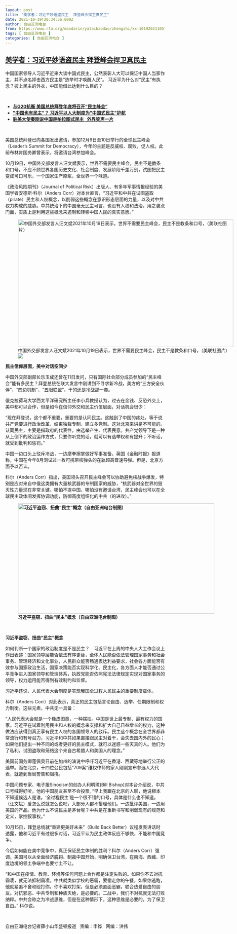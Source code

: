 ```yaml
---
layout: post
title: "美学者：习近平妙语盗民主  拜登峰会捍卫真民主"
date: 2021-10-19T20:34:56.000Z
author: 自由亚洲电台
from: https://www.rfa.org/mandarin/yataibaodao/zhengzhi/xx-10192021105707.html
tags: [ 自由亚洲电台 ]
categories: [ 自由亚洲电台 ]
---
```

<!--1634675696000-->
[美学者：习近平妙语盗民主  拜登峰会捍卫真民主](https://www.rfa.org/mandarin/yataibaodao/zhengzhi/xx-10192021105707.html)
------

<div>
<p></p><p>中国国家领导人习近平近来大谈中国式民主，公然表彰人大可以保证中国人当家作主，并不点名抨击西方民主是“选举时才唤醒人民”。 习近平为什么对“民主”有执念？披上民主的外衣，中国能借此达到什么目的？</p><p><br/></p><ul><li><a href="https://www.rfa.org/mandarin/Xinwen/10-08112021161752.html"><strong>与G20抗衡 美国总统拜登年底将召开“民主峰会”</strong></a></li><li><a href="https://www.rfa.org/mandarin/yataibaodao/zhengzhi/al-10142021102831.html"><strong>"中国也有民主"？ 习近平以人大制度为"中国式民主"护航</strong></a></li><li><strong><a href="https://www.rfa.org/mandarin/yataibaodao/zhengzhi/wy-09242021103332.html">驻美大使秦刚说中国是柏拉图式民主   外界笑声一片</a></strong><strong></strong></li></ul><p><br/></p><p>美国总统拜登已向各国发出邀请，参加12月9日至10日举行的全球民主峰会（Leader’s Summit for Democracy），今年的主题是反威权、腐败，促人权。此前布林肯国务卿曾表示，将邀请台湾参加峰会。</p><p>10月19日，中国外交部发言人汪文斌表示，世界不需要民主峰会，民主不是教条和口号，不应不顾世界各国历史文化、社会制度、发展阶段千差万别，试图把民主变成可口可乐，一个国家生产原浆，全世界一个味道。</p><p><span>《政治风险期刊》（</span><span>Journal of Political Risk<span>）出版人、有多年军事情报经验的美国学者安德斯·科尔（</span>Anders Corr<span>）对本台直言，“习近平和中共在试图盗取</span></span><span><span>（</span><span>pirate<span>）</span></span></span><span>民主和人权概念，以削弱这些概念在意识形态层面的力量，以及对中共权力构成的威胁。中共统治下的中国毫无民主可言，也没有人权和法治，用之装点门面，实质上是利用这些概念来遏制和转移中国人民的真实意愿。”</span></p><p><span><figure class="image-richtext image-inline captioned" style="width:680px;"><img alt="中国外交部发言人汪文斌2021年10月19日表示，世界不需要民主峰会，民主不是教条和口号，（美联社图片）" height="403" src="https://www.rfa.org/mandarin/yataibaodao/zhengzhi/xx-10192021105707.html/xx1019e.jpg/@@images/96c88de9-8970-473a-94b7-fc1cf2c9ebb8.jpeg" title="xx1019e.jpg" width="680"/><figcaption class="image-caption">中国外交部发言人汪文斌2021年10月19日表示，世界不需要民主峰会，民主不是教条和口号，（美联社图片）</figcaption><small></small><div id="zoomattribute"><a data-caption="中国外交部发言人汪文斌2021年10月19日表示，世界不需要民主峰会，民主不是教条和口号，（美联社图片）" data-fancybox="" href="https://www.rfa.org/mandarin/yataibaodao/zhengzhi/xx-10192021105707.html/xx1019e.jpg" id="single_image" title="中国外交部发言人汪文斌2021年10月19日表示，世界不需要民主峰会，民主不是教条和口号，（美联社图片）"><img src="/++plone++rfa-resources/img/icon-zoom.png"/></a></div></figure></span></p><p><strong><span>民主信仰层面，美中对话空间少</span></strong></p><p><span>中国外交部副部长乐玉成还曾在</span><span>11日<span>发问，只有国际社会部分成员参加的“民主峰会”能有多民主？</span></span><span>拜登总统在联大发言中刚讲到不寻求新冷战，美方的“三方安全伙伴”、“四边机制”、“五眼联盟”，干的还是冷战那一套。</span></p><p><span>俄克拉荷马大学西太平洋研究所主任李小兵教授认为，过去在金钱、反恐外交上，美中都可以合作，但是如今在信仰外交和民主价值层面，对话机会很少：</span></p><p><span>“现在拜登说，这个都不重要，重要的是认同民主。这触到了中国的疼处，等于说共产党要进行政治改革，结束独裁专制，建立多党制。这对北京来讲是不可能的。认同民主，主要是指政府的代表性，由选举产生、代表民意。共产党领导下是一种从上倒下的政治运作方式，只要你听党的话，就可以有选举权和有提升；不听话，就受到批判和惩罚。”</span></p><p><span>中国一边口头上驳斥冷战，一边摩拳擦掌做好军事准备。英国《金融时报》报道称，中国在今年</span><span>8<span>月测试过一枚可携带核弹头的在轨超高音速导弹。但是，北京方面予以否认。</span></span></p><p><span>科尔（</span><span>Anders Corr<span>）指出，美国领头召开民主峰会可以协助避免核战争爆发，特别是应对来自中俄这类拥有大量核武器的专制国家的威胁，“核武器对全世界的毁灭性力量现在非常关键。哪怕不提中国，哪怕没有邀请台湾，民主峰会也可以在全球民主政体间发挥协调功能，防御高度组织化的中共（的进攻）。”</span></span></p><p><strong><span><figure class="image-richtext image-inline captioned" style="width:620px;"><img alt="习近平盗窃、扭曲“民主”概念（自由亚洲电台制图）" height="348" src="https://www.rfa.org/mandarin/yataibaodao/zhengzhi/xx-10192021105707.html/xx1019.jpg/@@images/f4232491-da1c-452e-b232-ef55fe7e0928.jpeg" title="xx1019.jpg" width="620"/><figcaption class="image-caption">习近平盗窃、扭曲“民主”概念（自由亚洲电台制图）</figcaption><small></small></figure> </span></strong></p><p><strong><span>习近平盗窃、扭曲“民主”概念</span></strong></p><p><span>如何判断一个国家的政治制度是不是民主？　习近平在上周的中央人大工作会议上作出表述：国家领导层能否依法有序更替，全体人民能否依法管理国家事务和社会事务、管理经济和文化事业，人民群众能否畅通表达利益要求，社会各方面能否有效参与国家政治生活，国家决策能否实现科学化、民主化，各方面人才能否通过公平竞争进入国家领导和管理体系，执政党能否依照宪法法律规定实现对国家事务的领导，权力运用能否得到有效制约和监督。</span></p><p><span>习近平还说，人民代表大会制度是实现我国全过程人民民主的重要制度载体。</span></p><p><span>科尔（</span><span>Anders Corr<span>）对此表示，真正的民主包括言论自由、选举、任期限制和权力制衡。这些元素，中共无一具备：</span></span></p><p><span>“人民代表大会就是一个橡皮图章，一种摆拍。中国是世上最专制、最有权力的国家。习近平在试着利用民主和人权的概念来支撑和扩大自己日益增长的权力，这种做法应该得到真正享有民主人权的各国领导人的驳斥。民主这个概念在全世界都非常流行和有号召力，习近平和中共如果直接跟民主对着干，会失去国内外的民心；如果他们提出一种不同的或者更好的民主模式，就可以迷惑一些天真的人。他们为了私利，试图盗取和笼络这个来自古希腊人和美国人的理念。”</span></p><p><span>美国前国务卿蓬佩奥日前在加州的演说中呼吁习近平在香港、西藏等地举行公正的选举。而在北京，十四位公民包括“</span><span>709<span>案”维权律师的家人刚刚宣布参选人大代表，就遭到当局警告和阻挠。</span></span></p><p><span>中国问题专家、电子报</span><span>Sinocism<span>的创办人利明璋</span>(Bill Bishop)<span>对本台介绍说，中共口号喊得好听，他的中国朋友甚至不会投票</span>, <span>“早上我跟在北京的人聊，他说根本不知道候选人是谁。‘全过程民主’是一个很不错的口号，具体是什么也不知道。（汪文斌）爱怎么说就怎么说吧，大部分人都不搭理他们。一边批评美国，一边用美国的产品。他为什么不说民主是茅台呢？中共是在重新书写和削弱现有的规范和定义，掌控叙事权。”</span></span></p><p><span>10<span>月</span>15<span>日，拜登总统就“重建更美好未来”（</span>Build Back Better<span>）议程发表讲话时透露，他和习近平有过很多对话，习近平认为民主政体反应不够快，不能和中国竞争。</span></span></p><p><span>今后如何能在美中竞争中，真正保证民主体制的胜利？</span><span>科尔（</span><span>Anders Corr<span>）强调，美国可以从全面经济脱钩、制裁中国开始，明确保卫台湾，在南海、西藏、印度边境的领土争端中也要寸土不让。</span></span></p><p><span>“和中国在疫情、教育、环境等任何问题上合作都是注定失败的。如果你不去对抗霸凌，就无法抵制霸凌。中共就类似学校的恶霸，要偷走你的午餐，如果你逃跑，他就紧追不舍和殴打你。你不喜欢打架，但是必须直面恶霸，联合热爱自由的朋友。对抗邪恶、中共专制和种族灭绝，是必要的。二战中，我们不对抗就无法打败纳粹。中共会称之为冷战思维，但是在这种情形下，这种思维是必要的，为了保卫自由。”</span><span> <span>科尔说。</span></span></p><p><br/></p><p>自由亚洲电台记者薛小山华盛顿报道   责编：申铧   网编：洪伟</p>
</div>
